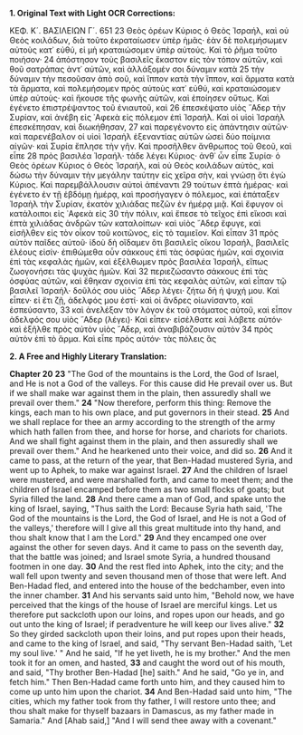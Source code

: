 **1. Original Text with Light OCR Corrections:**

ΚΕΦ. Κ´. ΒΑΣΙΛΕΙΩΝ Γ´. 651
23 Θεὸς ὀρέων Κύριος ὁ Θεὸς Ἰσραήλ, καὶ οὐ Θεὸς κοιλάδων, διὰ
τοῦτο ἐκραταίωσεν ὑπὲρ ἡμᾶς· ἐὰν δὲ πολεμήσωμεν αὐτοὺς κατ᾿
εὐθύ, εἰ μὴ κραταιώσομεν ὑπὲρ αὐτούς. Καὶ τὸ ῥῆμα τοῦτο ποιήσον·
24 ἀπόστησον τοὺς βασιλεῖς ἕκαστον εἰς τὸν τόπον αὐτῶν,
καὶ θοῦ σατράπας ἀντ᾿ αὐτῶν, καὶ ἀλλάξομέν σοι δύναμιν κατὰ
25 τὴν δύναμιν τὴν πεσοῦσαν ἀπὸ σοῦ, καὶ ἵππον κατὰ τὴν ἵππον, καὶ
ἅρματα κατὰ τὰ ἅρματα, καὶ πολεμήσομεν πρὸς αὐτοὺς κατ᾿ εὐθύ,
καὶ κραταιώσομεν ὑπὲρ αὐτοὺς· καὶ ἤκουσε τῆς φωνῆς αὐτῶν,
καὶ ἐποίησεν οὕτως. Καὶ ἐγένετο ἐπιστρέψαντος τοῦ ἐνιαυτοῦ, καὶ
26 ἐπεσκέψατο υἱὸς ῎Αδερ τὴν Συρίαν, καὶ ἀνέβη εἰς ᾿Αφεκὰ εἰς πόλεμον
ἐπὶ Ἰσραήλ. Καὶ οἱ υἱοὶ Ἰσραὴλ ἐπεσκέπησαν, καὶ διωκήθησαν,
27 καὶ παρεγένοντο εἰς ἀπάντησιν αὐτῶν· καὶ παρενέβαλον οἱ
υἱοὶ Ἰσραὴλ ἐξεναντίας αὐτῶν ὡσεὶ δύο ποίμνια αἰγῶν· καὶ Συρία
ἔπλησε τὴν γῆν. Καὶ προσῆλθεν ἄνθρωπος τοῦ Θεοῦ, καὶ εἶπε
28 πρὸς βασιλέα Ἰσραήλ· τάδε λέγει Κύριος· ἀνθ᾿ ὧν εἶπε Συρία·
ὁ Θεὸς ὀρέων Κύριος ὁ Θεὸς Ἰσραήλ, καὶ οὐ Θεὸς κοιλάδων
αὐτὸς, καὶ δώσω τὴν δύναμιν τὴν μεγάλην ταύτην εἰς χεῖρα σὴν,
καὶ γνώσῃ ὅτι ἐγὼ Κύριος. Καὶ παρεμβάλλουσιν αὐτοὶ ἀπέναντι
29 τούτων ἑπτὰ ἡμέρας· καὶ ἐγένετο ἐν τῇ ἑβδόμῃ ἡμέρᾳ, καὶ προσήγαγεν
ὁ πόλεμος, καὶ ἐπάταξεν Ἰσραὴλ τὴν Συρίαν, ἑκατὸν χιλιάδας
πεζῶν ἐν ἡμέρᾳ μιᾷ. Καὶ ἔφυγον οἱ κατάλοιποι εἰς ᾿Αφεκὰ εἰς
30 τὴν πόλιν, καὶ ἔπεσε τὸ τεῖχος ἐπὶ εἴκοσι καὶ ἑπτὰ χιλιάδας
ἀνδρῶν τῶν καταλοίπων· καὶ υἱὸς ῎Αδερ ἔφυγε, καὶ εἰσῆλθεν εἰς
τὸν οἶκον τοῦ κοιτῶνος, εἰς τὸ ταμιεῖον. Καὶ εἶπαν
31 πρὸς αὐτὸν παῖδες αὐτοῦ· ἰδοὺ δὴ οἴδαμεν ὅτι βασιλεῖς οἴκου Ἰσραήλ,
βασιλεῖς ἐλέους εἰσίν· ἐπιθώμεθα οὖν σάκκους ἐπὶ τὰς ὀσφύας
ἡμῶν, καὶ σχοινία ἐπὶ τὰς κεφαλὰς ἡμῶν, καὶ ἐξέλθωμεν
πρὸς βασιλέα Ἰσραήλ, εἴπως ζωογονήσει τὰς ψυχὰς ἡμῶν. Καὶ
32 περιεζώσαντο σάκκους ἐπὶ τὰς ὀσφύας αὐτῶν, καὶ ἔθηκαν σχοινία
ἐπὶ τὰς κεφαλὰς αὐτῶν, καὶ εἶπαν τῷ βασιλεῖ Ἰσραήλ· δοῦλός
σου υἱὸς ῎Αδερ λέγει· ζήτω δὴ ἡ ψυχή μου. Καὶ εἶπεν· εἰ ἔτι
ζῇ, ἀδελφός μου ἐστί· καὶ οἱ ἄνδρες οἰωνίσαντο, καὶ ἐσπεύσαντο,
33 καὶ ἀνελέξαν τὸν λόγον ἐκ τοῦ στόματος αὐτοῦ, καὶ εἶπον ἀδελφός
σου υἱὸς ῎Αδερ (λέγει)· Καὶ εἶπεν· εἰσέλθατε καὶ λάβετε αὐτόν·
καὶ ἐξῆλθε πρὸς αὐτὸν υἱὸς ῎Αδερ, καὶ ἀναβιβάζουσιν αὐτὸν
34 πρὸς αὐτὸν ἐπὶ τὸ ἅρμα. Καὶ εἶπε πρὸς αὐτόν· τὰς πόλεις ἃς

**2. A Free and Highly Literary Translation:**

**Chapter 20**
**23** "The God of the mountains is the Lord, the God of Israel, and He is not a God of the valleys. For this cause did He prevail over us. But if we shall make war against them in the plain, then assuredly shall we prevail over them."
**24** "Now therefore, perform this thing: Remove the kings, each man to his own place, and put governors in their stead.
**25** And we shall replace for thee an army according to the strength of the army which hath fallen from thee, and horse for horse, and chariots for chariots. And we shall fight against them in the plain, and then assuredly shall we prevail over them." And he hearkened unto their voice, and did so.
**26** And it came to pass, at the return of the year, that Ben-Hadad mustered Syria, and went up to Aphek, to make war against Israel.
**27** And the children of Israel were mustered, and were marshalled forth, and came to meet them; and the children of Israel encamped before them as two small flocks of goats; but Syria filled the land.
**28** And there came a man of God, and spake unto the king of Israel, saying, "Thus saith the Lord: Because Syria hath said, 'The God of the mountains is the Lord, the God of Israel, and He is not a God of the valleys,' therefore will I give all this great multitude into thy hand, and thou shalt know that I am the Lord."
**29** And they encamped one over against the other for seven days. And it came to pass on the seventh day, that the battle was joined; and Israel smote Syria, a hundred thousand footmen in one day.
**30** And the rest fled into Aphek, into the city; and the wall fell upon twenty and seven thousand men of those that were left. And Ben-Hadad fled, and entered into the house of the bedchamber, even into the inner chamber.
**31** And his servants said unto him, "Behold now, we have perceived that the kings of the house of Israel are merciful kings. Let us therefore put sackcloth upon our loins, and ropes upon our heads, and go out unto the king of Israel; if peradventure he will keep our lives alive."
**32** So they girded sackcloth upon their loins, and put ropes upon their heads, and came to the king of Israel, and said, "Thy servant Ben-Hadad saith, 'Let my soul live.' " And he said, "If he yet liveth, he is my brother." And the men took it for an omen, and hasted,
**33** and caught the word out of his mouth, and said, "Thy brother Ben-Hadad [he] saith." And he said, "Go ye in, and fetch him." Then Ben-Hadad came forth unto him, and they caused him to come up unto him upon the chariot.
**34** And Ben-Hadad said unto him, "The cities, which my father took from thy father, I will restore unto thee; and thou shalt make for thyself bazaars in Damascus, as my father made in Samaria." And [Ahab said,] "And I will send thee away with a covenant."